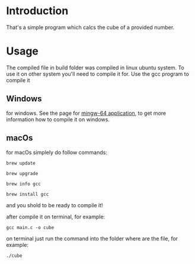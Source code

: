 # Introduction

That's a simple program which calcs the cube of a provided number.

# Usage

The compiled file in build folder was compiled in linux ubuntu system.
To use it on other system you'll need to compile it for.
Use the gcc program to compile it
## Windows
for windows. See the page for [mingw-64 application](https://www.mingw-w64.org/), to get more information how to compile it on windows.
## macOs
for macOs simplely do follow commands:

```
brew update

brew upgrade

brew info gcc

brew install gcc
```
and you shold to be ready to compile it!  

after compile it on terminal, for example:
```
gcc main.c -o cube
```
on terminal just run the command into the folder where are the file, for example:
```
./cube